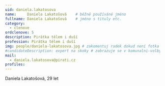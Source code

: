 ```yaml
---
uid: daniela.lakatosova
name:     Daniela Lakatošová  	# běžně používáné jméno
fullname: Daniela Lakatošová  	# jméno s tituly etc.
category:
  - clenove
ordclenove: 5  
description: Pirátka tělem i duší
profession: Pirátka tělem i duší
img: people/daniela-lakatosova.jpg # zakomentuj radek dokud není fotka
#candidateDescription: expert na skoky # zobrazuje se v komunalni-volby
mail:
  - daniela.lakatosova@pirati.cz
profiles:
---
```


Daniela Lakatošová, 29 let

